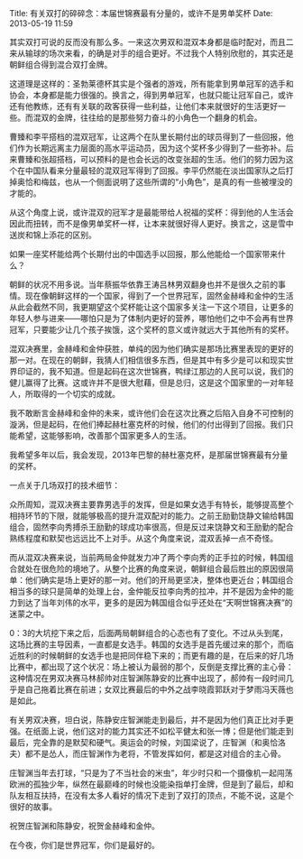 Title: 有关双打的碎碎念：本届世锦赛最有分量的，或许不是男单奖杯
Date: 2013-05-19 11:59 

其实双打可说的反而没有那么多。一来这次男双和混双本身都是临时配对，而且二来从输球的场次来看，的确是对手的组合更好。不过我个人特别欣慰的，其实还是朝鲜组合得到混合双打金牌。

这道理是这样的：圣勃莱德杯其实是个强者的游戏，所有能拿到男单冠军的选手和协会，本身都是能力很强的。换言之，得到男单冠军，也就只能让冠军自己，或许还有他教练，还有有关联的政客获得一些利益，让他们本来就很好的生活更好一些。而混双的金牌，往往给的是那些努力奋斗的小角色一个翻身的机会。

曹臻和李平搭档的混双冠军，让这两个在队里长期付出的球员得到了一些回报，他们作为长期远离主力层面的高水平运动员，因为这个奖杯多少得到了一些弥补。后来曹臻和张超搭档，可以预料的是也会长远的改变张超的生活。他们的努力因为这个在中国队看来分量最轻的混双冠军得到了回报。李平仍然能在淡出国家队之后打掉奥恰和梅兹，也从一个侧面说明了这些所谓的“小角色”，是真的有一些被埋没的才能的。

从这个角度上说，或许混双的冠军才是最能带给人祝福的奖杯：得到他的人生活会因此而扭转，而不是像男单奖杯一样，让本来就很好得人更好。换言之，这是雪中送炭和锦上添花的区别。

如果一座奖杯能给两个长期付出的中国选手以回报，那么他能给一个国家带来什么？

朝鲜的状况不用多说。当年蔡振华依靠王涛吕林男双翻身也并不是很久之前的事情。现在像朝鲜这样的一个国家，得到了一个世界冠军，固然金赫峰和金仲的生活从此会截然不同，我更期望这个奖杯能让这个国家多关注一下这个项目，让更多的年轻人参与进来——哪怕只是为了体制内更好的营养，哪怕他们之中不会再有世界冠军，只要能少让几个孩子挨饿，这个奖杯的意义或许就远大于其他所有的奖杯。

混双决赛里，金赫峰和金仲获胜，单纯的因为他们确实是那场比赛里表现的更好的那一对。在现在的朝鲜，我猜人们相信很多东西，但是其中有多少是可以和现实世界印证的，我不知道。但是起码在这次世锦赛，鸭绿江那边的人民可以说，我们的健儿赢得了比赛。这或许并不是很大慰藉，但是总归，这是这个国家里的一对年轻人，所取得的一个切实的成就。

我不敢断言金赫峰和金仲的未来，或许他们会在这次比赛之后陷入自身不可控制的漩涡，但是起码，在他们捧起赫杜塞克杯的时候，他们的付出得到了回报。我们只能希望，这能够影响，改善那个国家更多人的生活。

我希望多年以后，我会发现，2013年巴黎的赫杜塞克杯，是那届世锦赛最有分量的奖杯。


一点关于几场双打的技术细节：

众所周知，混双决赛主要靠男选手的发挥，但是如果女选手有特长，能够提高整个相持环节的下限，就能够极高的提升混双配对的能力。之前王励勤饶静文输给韩国组合，固然李向秀搏杀王励勤的球成功率很高，但是反过来饶静文和王励勤的配合熟练程度和默契也远远比不上对手。从这个角度来说，混双丢掉一点不奇怪。

而从混双决赛来说，当前两局金仲就发力冲了两个李向秀的正手拉的时候，韩国组合就处在很危险的境地了。从整个比赛的角度来说，朝鲜组合最后胜出的原因很简单：他们确实是场上更好的那一对。他们的开局更坚决，整体也更近台；韩国组合相当多的球只是简单的处理上台，金仲能反拉李向秀的拉冲，并不是因为金仲的能力到达了当年刘伟的水平，更多的是因为韩国组合似乎还处在“天啊世锦赛决赛”的迷蒙之中。

0：3的大坑挖下来之后，后面两局朝鲜组合的心态也有了变化。不过从头到尾，这场比赛的主导因素，一直都是女选手。韩国的女选手是首先缓过来的那个，而临近胜利的时候朝鲜的女选手也是把同伴稳下来的；而更有趣的是，在后来的好几场比赛中，都出现了这个状况：场上被认为最弱的那个，反倒是支撑比赛的主心骨：这种情况在男双决赛马林郝帅对庄智渊陈静安的比赛中出现了，郝帅有一段时间几乎是自己拖着比赛在前进；女双比赛最后的中外之战李晓霞郭跃对于梦雨冯天薇也是如此。

有关男双决赛，坦白说，陈静安庄智渊能走到最后，并不是因为他们真正比对手更强。在纸面上说，他们这对的能力其实还不如松平健太和张一博；但是他们能走到最后，完全靠的是默契和硬气。奥运会的时候，刘国梁说了，庄智渊（和奥恰洛夫）都不是怂人，而庄智渊作为老将，不管发挥如何，都是这对组合的主心骨。

庄智渊当年去打球，“只是为了不当社会的米虫”，年少时只和一个摄像机一起闯荡欧洲的孤独少年，纵然在最巅峰的时候也没能染指单打金牌，但是到了最后，却和队友相互扶持，在没有太多人看好的情况下走到了双打的顶点，不能不说，这是个很好的故事。

祝贺庄智渊和陈静安，祝贺金赫峰和金仲。

在今夜，你们是世界冠军，你们是最好的。